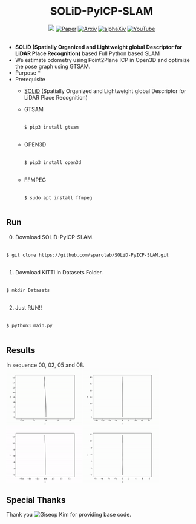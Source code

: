 <div align="center">
  <h1>SOLiD-PyICP-SLAM</h1>
  <a href="https://github.com/sparolab/solid/tree/master"><img src="https://img.shields.io/badge/Python-3670A0?logo=python&logoColor=ffdd54" /></a>
  <a href="https://ieeexplore.ieee.org/abstract/document/10629042"><img src="https://img.shields.io/badge/Paper-PDF-yellow" alt="Paper" /></a>
  <a href="https://arxiv.org/abs/2408.07330"><img src="https://img.shields.io/badge/arXiv-2408.07330-b31b1b.svg?style=flat-square" alt="Arxiv" /></a>
  <a href="https://www.alphaxiv.org/abs/2408.07330"><img src="https://img.shields.io/badge/alphaXiv-2408.07330-darkred" alt="alphaXiv" /></a>
  <a href="https://www.youtube.com/watch?v=4sAWWfZTwLs"><img src="https://badges.aleen42.com/src/youtube.svg" alt="YouTube" /></a>
  <br />
  <br />
</div>

* **SOLiD (Spatially Organized and Lightweight global Descriptor for LiDAR Place Recognition)** based Full Python based SLAM
* We estimate odometry using Point2Plane ICP in Open3D and optimize the pose graph using GTSAM.
* Purpose
  * 
* Prerequisite
  * [SOLiD](https://github.com/sparolab/solid) (Spatially Organized and Lightweight global Descriptor for LiDAR Place Recognition)
  * GTSAM
    <pre>
    <code>
    $ pip3 install gtsam
    </code>
    </pre>  

  * OPEN3D
    <pre>
    <code>
    $ pip3 install open3d
    </code>
    </pre>  

  * FFMPEG
    <pre>
    <code>
    $ sudo apt install ffmpeg
    </code>
    </pre>  

## Run
0. Download SOLiD-PyICP-SLAM.
<pre>
<code>
$ git clone https://github.com/sparolab/SOLiD-PyICP-SLAM.git
</code>
</pre>  

1. Download KITTI in Datasets Folder.
<pre>
<code>
$ mkdir Datasets
</code>
</pre>  

2. Just RUN!!
<pre>
<code>
$ python3 main.py
</code>
</pre>  

## Results
In sequence 00, 02, 05 and 08.  
<img src="result/00.gif" width="200"/> <img src="result/02.gif" width="200"/> <img src="result/05.gif" width="200"/> <img src="result/08.gif" width="200"/>

## Special Thanks
Thank you ![Giseop Kim](https://github.com/gisbi-kim/PyICP-SLAM) for providing base code.
